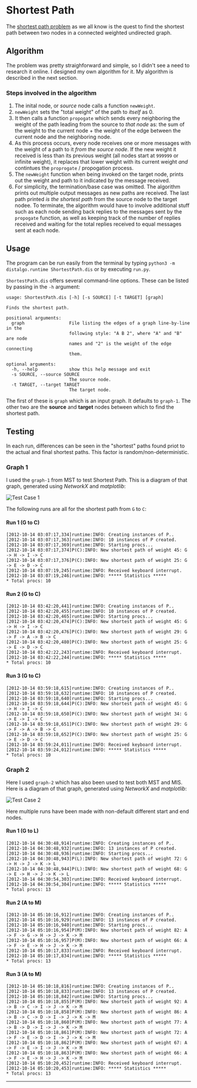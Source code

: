 Shortest Path
=============

The [shortest path problem](https://en.wikipedia.org/wiki/Shortest_path_problem) as we all know is the quest to find the shortest path between two nodes in a connected weighted undirected graph.

Algorithm
---------

The problem was pretty straighforward and simple, so I didn't see a need to research it online. I designed my own algorithm for it. My algorithm is described in the next section.

### Steps involved in the algorithm

1. The inital node, or _source_ node calls a function `newWeight`.
2. `newWeight` sets the "total weight" of the path to _itself_ as 0.
3. It then calls a function `propogate` which sends every neighboring the weight of the path leading from the source to _that node_ as: the sum of the weight to the current node + the weight of the edge between the current node and the neighboring node.
4. As this process occurs, every node receives one or more messages with the weight of a path to it _from the source node_. If the new weight it received is less than its previous weight (all nodes start at `999999` or infinite weight), it replaces that lower weight with its current weight _and_ contintues the `proprogate` / propogation process.
5. The `newWeight` function when being invoked on the target node, prints out the weight and path to it indicated by the message received.
6. For simplicity, the termination/base case was omitted. The algorithm prints out multiple output messages as new paths are received. The last path printed _is the shortest path_ from the source node to the target nodee. To terminate, the algorithm would have to involve additional stuff such as each node sending back replies to the messages sent by the `propogate` function, as well as keeping track of the number of replies received and waiting for the total replies received to equal messages sent at each node.

Usage
-----

The program can be run easily from the terminal by typing `python3 -m distalgo.runtime ShortestPath.dis` or by executing `run.py`.

`ShortestPath.dis` offers several command-line options. These can be listed by passing in the `-h` argument:

	usage: ShortestPath.dis [-h] [-s SOURCE] [-t TARGET] [graph]

	Finds the shortest path.

	positional arguments:
	  graph                 File listing the edges of a graph line-by-line in the
	                        following style: "A B 2", where "A" and "B" are node
	                        names and "2" is the weight of the edge connecting
	                        them.

	optional arguments:
	  -h, --help            show this help message and exit
	  -s SOURCE, --source SOURCE
	                        The source node.
	  -t TARGET, --target TARGET
	                        The target node.

The first of these is `graph` which is an input graph. It defaults to `graph-1`. The other two are the **source** and **target** nodes between which to find the shortest path.

Testing
-------

In each run, differences can be seen in the "shortest" paths found priot to the actual and final shortest paths. This factor is random/non-deterministic.

### Graph 1

I used the `graph-1` from MST to test Shortest Path. This is a diagram of that graph, generated using _NetworkX_ and _matplotlib_:

![Test Case 1](https://raw.github.com/arjungmenon/Distributed-Graph-Algorithms/master/Maximal-Independent-Set/graph-1.png)

 The following runs are all for the shortest path from `G` to `C`:

#### Run 1 (G to C)

	[2012-10-14 03:07:17,334]runtime:INFO: Creating instances of P..
	[2012-10-14 03:07:17,363]runtime:INFO: 10 instances of P created.
	[2012-10-14 03:07:17,369]runtime:INFO: Starting procs...
	[2012-10-14 03:07:17,374]P(C):INFO: New shortest path of weight 45: G -> H -> I -> C
	[2012-10-14 03:07:17,376]P(C):INFO: New shortest path of weight 25: G -> E -> D -> C
	[2012-10-14 03:07:19,245]runtime:INFO: Received keyboard interrupt.
	[2012-10-14 03:07:19,246]runtime:INFO: ***** Statistics *****
	* Total procs: 10

#### Run 2 (G to C)

	[2012-10-14 03:42:20,441]runtime:INFO: Creating instances of P..
	[2012-10-14 03:42:20,455]runtime:INFO: 10 instances of P created.
	[2012-10-14 03:42:20,465]runtime:INFO: Starting procs...
	[2012-10-14 03:42:20,474]P(C):INFO: New shortest path of weight 45: G -> H -> I -> C
	[2012-10-14 03:42:20,476]P(C):INFO: New shortest path of weight 29: G -> F -> A -> B -> C
	[2012-10-14 03:42:20,480]P(C):INFO: New shortest path of weight 25: G -> E -> D -> C
	[2012-10-14 03:42:22,243]runtime:INFO: Received keyboard interrupt.
	[2012-10-14 03:42:22,244]runtime:INFO: ***** Statistics *****
	* Total procs: 10

#### Run 3 (G to C)

	[2012-10-14 03:59:18,615]runtime:INFO: Creating instances of P..
	[2012-10-14 03:59:18,632]runtime:INFO: 10 instances of P created.
	[2012-10-14 03:59:18,640]runtime:INFO: Starting procs...
	[2012-10-14 03:59:18,644]P(C):INFO: New shortest path of weight 45: G -> H -> I -> C
	[2012-10-14 03:59:18,650]P(C):INFO: New shortest path of weight 34: G -> E -> I -> C
	[2012-10-14 03:59:18,651]P(C):INFO: New shortest path of weight 29: G -> F -> A -> B -> C
	[2012-10-14 03:59:18,652]P(C):INFO: New shortest path of weight 25: G -> E -> D -> C
	[2012-10-14 03:59:24,011]runtime:INFO: Received keyboard interrupt.
	[2012-10-14 03:59:24,012]runtime:INFO: ***** Statistics *****
	* Total procs: 10

### Graph 2

Here I used `graph-2` which has also been used to test both MST and MIS. Here is a diagram of that graph, generated using _NetworkX_ and _matplotlib_:

![Test Case 2](https://raw.github.com/arjungmenon/Distributed-Graph-Algorithms/master/Maximal-Independent-Set/graph-2b.png)

Here multiple runs have been made with non-default different start and end nodes.

#### Run 1 (G to L)

	[2012-10-14 04:30:48,914]runtime:INFO: Creating instances of P..
	[2012-10-14 04:30:48,932]runtime:INFO: 13 instances of P created.
	[2012-10-14 04:30:48,936]runtime:INFO: Starting procs...
	[2012-10-14 04:30:48,943]P(L):INFO: New shortest path of weight 72: G -> H -> J -> K -> L
	[2012-10-14 04:30:48,944]P(L):INFO: New shortest path of weight 68: G -> E -> H -> J -> K -> L
	[2012-10-14 04:30:54,303]runtime:INFO: Received keyboard interrupt.
	[2012-10-14 04:30:54,304]runtime:INFO: ***** Statistics *****
	* Total procs: 13

#### Run 2 (A to M)

	[2012-10-14 05:10:16,912]runtime:INFO: Creating instances of P..
	[2012-10-14 05:10:16,929]runtime:INFO: 13 instances of P created.
	[2012-10-14 05:10:16,940]runtime:INFO: Starting procs...
	[2012-10-14 05:10:16,954]P(M):INFO: New shortest path of weight 82: A -> F -> G -> H -> J -> K -> M
	[2012-10-14 05:10:16,957]P(M):INFO: New shortest path of weight 66: A -> F -> E -> H -> J -> K -> M
	[2012-10-14 05:10:17,833]runtime:INFO: Received keyboard interrupt.
	[2012-10-14 05:10:17,834]runtime:INFO: ***** Statistics *****
	* Total procs: 13

#### Run 3 (A to M)

	[2012-10-14 05:10:18,816]runtime:INFO: Creating instances of P..
	[2012-10-14 05:10:18,833]runtime:INFO: 13 instances of P created.
	[2012-10-14 05:10:18,842]runtime:INFO: Starting procs...
	[2012-10-14 05:10:18,855]P(M):INFO: New shortest path of weight 92: A -> B -> C -> I -> J -> K -> M
	[2012-10-14 05:10:18,858]P(M):INFO: New shortest path of weight 86: A -> B -> C -> D -> I -> J -> K -> M
	[2012-10-14 05:10:18,860]P(M):INFO: New shortest path of weight 77: A -> B -> D -> I -> J -> K -> M
	[2012-10-14 05:10:18,861]P(M):INFO: New shortest path of weight 72: A -> F -> E -> D -> I -> J -> K -> M
	[2012-10-14 05:10:18,862]P(M):INFO: New shortest path of weight 67: A -> F -> E -> I -> J -> K -> M
	[2012-10-14 05:10:18,863]P(M):INFO: New shortest path of weight 66: A -> F -> E -> H -> J -> K -> M
	[2012-10-14 05:10:20,452]runtime:INFO: Received keyboard interrupt.
	[2012-10-14 05:10:20,453]runtime:INFO: ***** Statistics *****
	* Total procs: 13

---